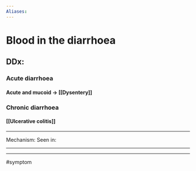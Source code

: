 ```yaml
---
Aliases:
---
```

# Blood in the diarrhoea
## DDx:
### Acute diarrhoea
#### Acute and mucoid -> [[Dysentery]]
### Chronic diarrhoea
#### [[Ulcerative colitis]]

---
Mechanism:
Seen in: 

---


---
#symptom 